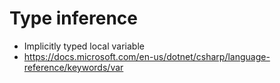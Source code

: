 # Type inference

- Implicitly typed local variable
- https://docs.microsoft.com/en-us/dotnet/csharp/language-reference/keywords/var

